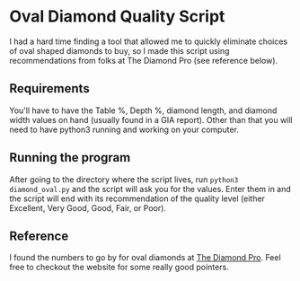 # Oval Diamond Quality Script
I had a hard time finding a tool that allowed me to quickly eliminate choices of oval shaped diamonds to buy, so I made this script using recommendations from folks at The Diamond Pro (see reference below). 

## Requirements
You'll have to have the Table %, Depth %, diamond length, and diamond width values on hand (usually found in a GIA report). Other than that you will need to have python3 running and working on your computer.

## Running the program
After going to the directory where the script lives, run
```python3 diamond_oval.py```
and the script will ask you for the values. Enter them in and the script will end with its recommendation of the quality level (either Excellent, Very Good, Good, Fair, or Poor).

## Reference
I found the numbers to go by for oval diamonds at [The Diamond Pro](https://www.diamonds.pro/education/oval-cut/). Feel free to checkout the website for some really good pointers.
